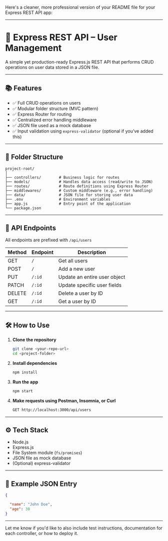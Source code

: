 Here's a cleaner, more professional version of your README file for your Express REST API app:

---

# 🚀 Express REST API – User Management

A simple yet production-ready Express.js REST API that performs CRUD operations on user data stored in a JSON file.

---

## 📚 Features

* ✅ Full CRUD operations on users
* ✅ Modular folder structure (MVC pattern)
* ✅ Express Router for routing
* ✅ Centralized error handling middleware
* ✅ JSON file used as a mock database
* ✅ Input validation using `express-validator` (optional if you’ve added this)

---

## 📂 Folder Structure

```
project-root/
│
├── controllers/        # Business logic for routes
├── models/             # Handles data access (read/write to JSON)
├── routes/             # Route definitions using Express Router
├── middlewares/        # Custom middleware (e.g., error handling)
├── data/               # JSON file for storing user data
├── .env                # Environment variables
├── app.js              # Entry point of the application
└── package.json
```

---

## 📌 API Endpoints

All endpoints are prefixed with `/api/users`

| Method | Endpoint | Description                  |
| ------ | -------- | ---------------------------- |
| GET    | `/`      | Get all users                |
| POST   | `/`      | Add a new user               |
| PUT    | `/:id`      | Update an entire user object |
| PATCH  | `/:id`      | Update specific user fields  |
| DELETE | `/:id`   | Delete a user by ID          |
| GET    | `/:id`   | Get a user by ID             |

---

## 🛠 How to Use

1. **Clone the repository**

   ```bash
   git clone <your-repo-url>
   cd <project-folder>
   ```

2. **Install dependencies**

   ```bash
   npm install
   ```

3. **Run the app**

   ```bash
   npm start
   ```

4. **Make requests using Postman, Insomnia, or Curl**

   ```bash
   GET http://localhost:3000/api/users
   ```

---

## ⚙️ Tech Stack

* Node.js
* Express.js
* File System module (`fs/promises`)
* JSON file as mock database
* (Optional) express-validator

---

## 🧪 Example JSON Entry

```json
{

  "name": "John Doe",
  "age": 30
}
```

---

Let me know if you'd like to also include test instructions, documentation for each controller, or how to deploy it.
